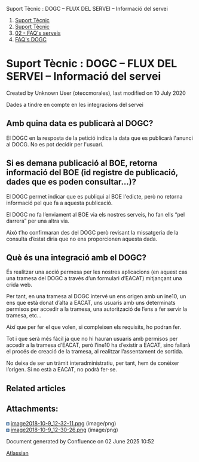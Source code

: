 Suport Tècnic : DOGC – FLUX DEL SERVEI – Informació del servei  

1.  [Suport Tècnic](index.html)
2.  [Suport Tècnic](13893782.html)
3.  [02 - FAQ's serveis](26313393.html)
4.  [FAQ's DOGC](28705555.html)

Suport Tècnic : DOGC – FLUX DEL SERVEI – Informació del servei
==============================================================

Created by Unknown User (oteccmorales), last modified on 10 July 2020

Dades a tindre en compte en les integracions del servei

Amb quina data es publicarà al DOGC?
------------------------------------

El DOGC en la resposta de la petició indica la data que es publicarà l'anunci al DOCG. No es pot decidir per l'usuari.

  

Si es demana publicació al BOE, retorna informació del BOE (id registre de publicació, dades que es poden consultar...)?
------------------------------------------------------------------------------------------------------------------------

El DOGC permet indicar que es publiqui al BOE l'edicte, però no retorna informació pel que fa a aquesta publicació.

El DOGC no fa l’enviament al BOE via els nostres serveis, ho fan ells “pel darrera” per una altra via.

Això t’ho confirmaran des del DOGC però revisant la missatgeria de la consulta d’estat diria que no ens proporcionen aquesta dada.

  

Què és una integració amb el DOGC? 
-----------------------------------

És realitzar una acció permesa per les nostres aplicacions (en aquest cas una tramesa del DOGC a través d’un formulari d’EACAT) mitjançant una crida web.

  

Per tant, en una tramesa al DOGC intervé un ens origen amb un ine10, un ens que està donat d’alta a EACAT, uns usuaris amb uns determinats permisos per accedir a la tramesa, una autorització de l’ens a fer servir la tramesa, etc...

  

Així que per fer el que volen, si compleixen els requisits, ho podran fer.

  

Tot i que serà més fàcil ja que no hi hauran usuaris amb permisos per accedir a la tramesa d’EACAT, però l’ine10 ha d’existir a EACAT, sino fallarà el procés de creació de la tramesa, al realitzar l’assentament de sortida.

  

No deixa de ser un tràmit interadministratiu, per tant, hem de conèixer l’origen. Si no està a EACAT, no podrà fer-se.

  

Related articles
----------------

  

Attachments:
------------

![](images/icons/bullet_blue.gif) [image2018-10-9\_12-32-11.png](attachments/40763393/40763394.png) (image/png)  
![](images/icons/bullet_blue.gif) [image2018-10-9\_12-30-26.png](attachments/40763393/40763395.png) (image/png)  

Document generated by Confluence on 02 June 2025 10:52

[Atlassian](http://www.atlassian.com/)